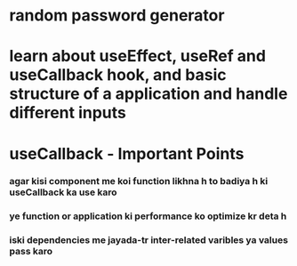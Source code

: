 # random password generator

# learn about useEffect, useRef and useCallback hook, and basic structure of a application and handle different inputs



# useCallback - Important Points
### agar kisi component me koi function likhna h to badiya h ki useCallback ka use karo
### ye function or application ki performance ko optimize kr deta h
### iski dependencies me jayada-tr inter-related varibles ya values pass karo